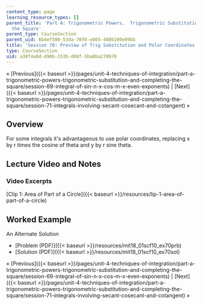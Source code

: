 ```yaml
---
content_type: page
learning_resource_types: []
parent_title: 'Part A: Trigonometric Powers,  Trigonometric Substitution and Completing
  the Square'
parent_type: CourseSection
parent_uid: 6b4ef500-53da-70f0-e865-4886100e09bb
title: 'Session 70: Preview of Trig Substitution and Polar Coordinates'
type: CourseSection
uid: a38f4a8d-d90b-153b-d08f-5ba8ba270970
---
```


« [Previous]({{< baseurl >}}/pages/unit-4-techniques-of-integration/part-a-trigonometric-powers-trigonometric-substitution-and-completing-the-square/session-69-integral-of-sin-n-x-cos-m-x-even-exponents) | [Next]({{< baseurl >}}/pages/unit-4-techniques-of-integration/part-a-trigonometric-powers-trigonometric-substitution-and-completing-the-square/session-71-integrals-involving-secant-cosecant-and-cotangent) »

Overview
--------

For some integrals it's advantageous to use polar coordinates, replacing x by r times the cosine of theta and y by r sine theta.

Lecture Video and Notes
-----------------------

### Video Excerpts

[Clip 1: Area of Part of a Circle]({{< baseurl >}}/resources/lip-1-area-of-part-of-a-circle)

Worked Example
--------------

An Alternate Solution

*   [Problem (PDF)]({{< baseurl >}}/resources/mit18_01scf10_ex70prb)
*   [Solution (PDF)]({{< baseurl >}}/resources/mit18_01scf10_ex70sol)

« [Previous]({{< baseurl >}}/pages/unit-4-techniques-of-integration/part-a-trigonometric-powers-trigonometric-substitution-and-completing-the-square/session-69-integral-of-sin-n-x-cos-m-x-even-exponents) | [Next]({{< baseurl >}}/pages/unit-4-techniques-of-integration/part-a-trigonometric-powers-trigonometric-substitution-and-completing-the-square/session-71-integrals-involving-secant-cosecant-and-cotangent) »